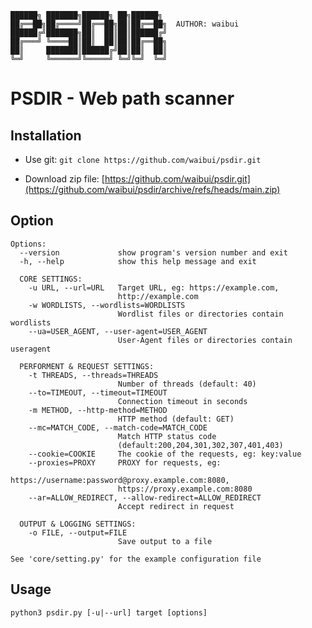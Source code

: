 ```
██████╗ ███████╗██████╗ ██╗██████╗  
██╔══██╗██╔════╝██╔══██╗██║██╔══██╗  AUTHOR: waibui
██████╔╝███████╗██║  ██║██║██████╔╝  
██╔═══╝ ╚════██║██║  ██║██║██╔══██╗ 
██║     ███████║██████╔╝██║██║  ██║ 
╚═╝     ╚══════╝╚═════╝ ╚═╝╚═╝  ╚═╝  
```
# PSDIR - Web path scanner

## Installation

* Use git: `git clone https://github.com/waibui/psdir.git`

* Download zip file: [https://github.com/waibui/psdir.git](https://github.com/waibui/psdir/archive/refs/heads/main.zip)

## Option
```
Options:
  --version             show program's version number and exit
  -h, --help            show this help message and exit

  CORE SETTINGS:
    -u URL, --url=URL   Target URL, eg: https://example.com,
                        http://example.com
    -w WORDLISTS, --wordlists=WORDLISTS
                        Wordlist files or directories contain wordlists
    --ua=USER_AGENT, --user-agent=USER_AGENT
                        User-Agent files or directories contain useragent

  PERFORMENT & REQUEST SETTINGS:
    -t THREADS, --threads=THREADS
                        Number of threads (default: 40)
    --to=TIMEOUT, --timeout=TIMEOUT
                        Connection timeout in seconds
    -m METHOD, --http-method=METHOD
                        HTTP method (default: GET)
    --mc=MATCH_CODE, --match-code=MATCH_CODE
                        Match HTTP status code
                        (default:200,204,301,302,307,401,403)
    --cookie=COOKIE     The cookie of the requests, eg: key:value
    --proxies=PROXY     PROXY for requests, eg:
                        https://username:password@proxy.example.com:8080,
                        https://proxy.example.com:8080
    --ar=ALLOW_REDIRECT, --allow-redirect=ALLOW_REDIRECT
                        Accept redirect in request

  OUTPUT & LOGGING SETTINGS:
    -o FILE, --output=FILE
                        Save output to a file

See 'core/setting.py' for the example configuration file
```
## Usage
```python3 psdir.py [-u|--url] target [options]```